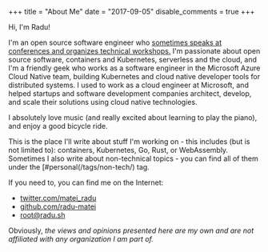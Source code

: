 +++
title = "About Me"
date = "2017-09-05"
disable_comments = true
+++

Hi, I'm Radu!

I'm an open source software engineer who [sometimes speaks at conferences and organizes technical workshops.](/speaking)
I'm passionate about open source software, containers and Kubernetes, serverless and the cloud, and I'm a friendly geek who works as a software engineer in the Microsoft Azure Cloud Native team, building Kubernetes and cloud native developer tools for distributed systems.
I used to work as a cloud engineer at Microsoft, and helped startups and software development companies architect, develop, and scale their solutions using cloud native technologies.

I absolutely love music (and really excited about learning to play the piano), and enjoy a good bicycle ride.

This is the place I'll write about stuff I'm working on - this includes (but is not limited to): containers, Kubernetes, Go, Rust, or WebAssembly. Sometimes I also write about non-technical topics - you can find all of them under the [#personal(/tags/non-tech/) tag.

If you need to, you can find me on the Internet:

- [twitter.com/matei_radu](https://twitter.com/matei_radu)
- [github.com/radu-matei](https://github.com/radu-matei)
- [root@radu.sh](mailto:root@radu.sh)

Obviously, _the views and opinions presented here are my own and are not affiliated with any organization I am part of._
